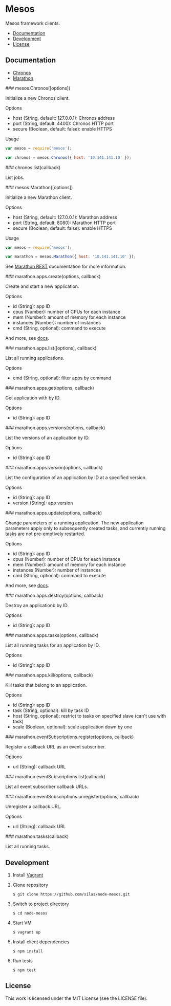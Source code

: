 # Mesos

Mesos framework clients.

 * [Documentation](#documentation)
 * [Development](#development)
 * [License](#license)

## Documentation

 * [Chronos](#chronos)
 * [Marathon](#marathon)

<a name="chronos"/>
### mesos.Chronos([options])

Initialize a new Chronos client.

Options

 * host (String, default: 127.0.0.1): Chronos address
 * port (String, default: 4400): Chronos HTTP port
 * secure (Boolean, default: false): enable HTTPS

Usage

``` javascript
var mesos = require('mesos');

var chronos = mesos.Chronos({ host: '10.141.141.10' });
```

<a name="chronos-list"/>
### chronos.list(callback)

List jobs.

<a name="marathon"/>
### mesos.Marathon([options])

Initialize a new Marathon client.

Options

 * host (String, default: 127.0.0.1): Marathon address
 * port (String, default: 8080): Marathon HTTP port
 * secure (Boolean, default: false): enable HTTPS

Usage

``` javascript
var mesos = require('mesos');

var marathon = mesos.Marathon({ host: '10.141.141.10' });
```

See [Marathon REST][marathon-rest] documentation for more information.

<a name="marathon-apps-create"/>
### marathon.apps.create(options, callback)

Create and start a new application.

Options

 * id (String): app ID
 * cpus (Number): number of CPUs for each instance
 * mem (Number): amount of memory for each instance
 * instances (Number): number of instances
 * cmd (String, optional): command to execute

And more, see [docs](https://github.com/mesosphere/marathon/blob/master/REST.md#post-v2apps).

<a name="marathon-apps-list"/>
### marathon.apps.list([options], callback)

List all running applications.

Options

 * cmd (String, optional): filter apps by command

<a name="marathon-apps-get"/>
### marathon.apps.get(options, callback)

Get application with by ID.

Options

 * id (String): app ID

<a name="marathon-apps-versions"/>
### marathon.apps.versions(options, callback)

List the versions of an application by ID.

Options

 * id (String): app ID

<a name="marathon-apps-version"/>
### marathon.apps.version(options, callback)

List the configuration of an application by ID at a specified version.

Options

 * id (String): app ID
 * version (String): app version

<a name="marathon-apps-update"/>
### marathon.apps.update(options, callback)

Change parameters of a running application. The new application parameters
apply only to subsequently created tasks, and currently running tasks are
not pre-emptively restarted.

Options

 * id (String): app ID
 * cpus (Number): number of CPUs for each instance
 * mem (Number): amount of memory for each instance
 * instances (Number): number of instances
 * cmd (String, optional): command to execute

And more, see [docs](https://github.com/mesosphere/marathon/blob/master/REST.md#put-v2appsappid).

<a name="marathon-apps-destroy"/>
### marathon.apps.destroy(options, callback)

Destroy an applicationb by ID.

Options

 * id (String): app ID

<a name="marathon-apps-tasks"/>
### marathon.apps.tasks(options, callback)

List all running tasks for an application by ID.

Options

 * id (String): app ID

<a name="marathon-apps-kill"/>
### marathon.apps.kill(options, callback)

Kill tasks that belong to an application.

Options

 * id (String): app ID
 * task (String, optional): kill by task ID
 * host (String, optional): restrict to tasks on specified slave (can't use with task)
 * scale (Boolean, optional): scale application down by one

<a name="marathon-eventSubscriptions-register"/>
### marathon.eventSubscriptions.register(options, callback)

Register a callback URL as an event subscriber.

Options

 * url (String): callback URL

<a name="marathon-eventSubscriptions-list"/>
### marathon.eventSubscriptions.list(callback)

List all event subscriber callback URLs.

<a name="marathon-eventSubscriptions-unregister"/>
### marathon.eventSubscriptions.unregister(options, callback)

Unregister a callback URL.

Options

 * url (String): callback URL

<a name="marathon-tasks"/>
### marathon.tasks(callback)

List all running tasks.

## Development

 1. Install [Vagrant][vagrant]

 1. Clone repository

    ``` console
    $ git clone https://github.com/silas/node-mesos.git
    ```

 1. Switch to project directory

    ``` console
    $ cd node-mesos
    ```

 1. Start VM

    ``` console
    $ vagrant up
    ```

 1. Install client dependencies

    ``` console
    $ npm install
    ```

 1. Run tests

    ``` console
    $ npm test
    ```

## License

This work is licensed under the MIT License (see the LICENSE file).

[marathon-rest]: https://github.com/mesosphere/marathon/blob/master/REST.md
[vagrant]: http://www.vagrantup.com/
